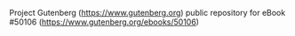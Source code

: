 Project Gutenberg (https://www.gutenberg.org) public repository for eBook #50106 (https://www.gutenberg.org/ebooks/50106)
